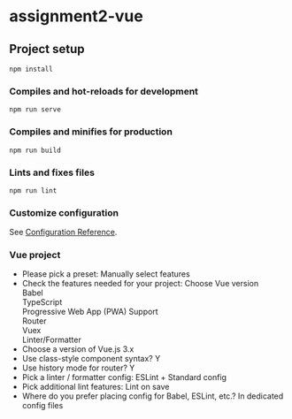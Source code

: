 # assignment2-vue

## Project setup
```
npm install
```

### Compiles and hot-reloads for development
```
npm run serve
```

### Compiles and minifies for production
```
npm run build
```

### Lints and fixes files
```
npm run lint
```

### Customize configuration
See [Configuration Reference](https://cli.vuejs.org/config/).

### Vue project
- Please pick a preset:
Manually select features
- Check the features needed for your project:
Choose Vue version  
Babel  
TypeScript  
Progressive Web App (PWA) Support  
Router  
Vuex  
Linter/Formatter
- Choose a version of Vue.js
3.x
- Use class-style component syntax?
Y
- Use history mode for router?
Y
- Pick a linter / formatter config:
ESLint + Standard config
- Pick additional lint features:
Lint on save
- Where do you prefer placing config for Babel, ESLint, etc.?
In dedicated config files
